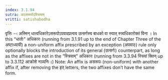```yaml
---
index: 3.1.94
sutra: वाऽसरूपोऽस्त्रियाम्
vritti: satishabodha
---
```






वृत्तिः --ः अस्मिन् धात्वधिकारेऽसरूपोऽपवादप्रत्यय उत्सर्गस्य बाधको वा स्यात् स्त्र्यधिकारोक्तं विना । In this “धातोः” अधिकारः (running from 3.1.91 up to the end of Chapter Three of the अष्टाध्यायी) a non-uniform affix prescribed by an exception (अपवादः) rule only optionally blocks the introduction of its general (उत्सर्गः) counterpart, as long as the affixes are not in the ”स्त्रियाम्” अधिकारः (running from 3.3.94 स्त्रियां क्तिन् up to 3.3.112 आक्रोशे नञ्यनिः।) Note: An affix is असरूपः (non-uniform) with another affix if, after removing the इत् letters, the two affixes don’t have the same form.


